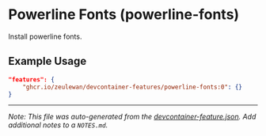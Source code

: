 
# Powerline Fonts (powerline-fonts)

Install powerline fonts.

## Example Usage

```json
"features": {
    "ghcr.io/zeulewan/devcontainer-features/powerline-fonts:0": {}
}
```





---

_Note: This file was auto-generated from the [devcontainer-feature.json](https://github.com/zeulewan/devcontainer-features/blob/main/src/powerline-fonts/devcontainer-feature.json).  Add additional notes to a `NOTES.md`._
